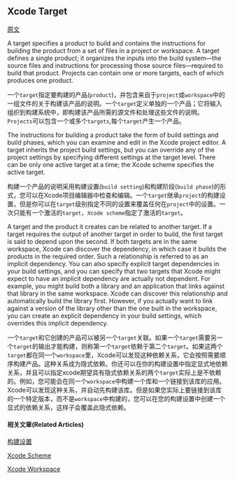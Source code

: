 ## Xcode Target
[原文](https://developer.apple.com/library/archive/featuredarticles/XcodeConcepts/Concept-Targets.html)

A target specifies a product to build and contains the instructions for building the product from a set of files in a project or workspace. A target defines a single product; it organizes the inputs into the build system—the source files and instructions for processing those source files—required to build that product. Projects can contain one or more targets, each of which produces one product.

一个`target`指定要构建的产品(`product`)，并包含来自于`project`或`workspace`中的一组文件的关于构建该产品的说明。一个`target`定义单独的一个产品；它将输入组织到构建系统中，即构建该产品所需的源文件和处理这些文件的说明。`Projects`可以包含一个或多个`targets`,每个`target`产生一个产品。

The instructions for building a product take the form of build settings and build phases, which you can examine and edit in the Xcode project editor. A target inherits the project build settings, but you can override any of the project settings by specifying different settings at the target level. There can be only one active target at a time; the Xcode scheme specifies the active target.

构建一个产品的说明采用构建设置(`build setting`)和构建阶段(`build phase`)的形式，您可以在Xcode项目编辑器中检查和编辑。一个`target`继承`project`的构建设置，但是你可以在`target`级别指定不同的设置来覆盖任何在`project`中的设置。一次只能有一个激活的`target`，`Xcode scheme`指定了激活的`target`。

A target and the product it creates can be related to another target. If a target requires the output of another target in order to build, the first target is said to depend upon the second. If both targets are in the same workspace, Xcode can discover the dependency, in which case it builds the products in the required order. Such a relationship is referred to as an implicit dependency. You can also specify explicit target dependencies in your build settings, and you can specify that two targets that Xcode might expect to have an implicit dependency are actually not dependent. For example, you might build both a library and an application that links against that library in the same workspace. Xcode can discover this relationship and automatically build the library first. However, if you actually want to link against a version of the library other than the one built in the workspace, you can create an explicit dependency in your build settings, which overrides this implicit dependency.

一个`target`和它创建的产品可以被另一个`target`关联。如果一个`target`需要另一个`target`的输出才能构建，则称第一个`target`依赖于第二个`target`。如果这两个`target`都在同一个`workspace`里，Xcode可以发现这种依赖关系，它会按照需要顺序构建产品。这种关系成为隐式依赖。你还可以在你的构建设置中指定显式地依赖关系，并且可以指定xcode期望具有隐式依赖关系的两个`target`实际上是不依赖的。例如，您可能会在同一个`workspace`中构建一个库和一个链接到该库的应用。Xcode可以发现这种关系，并自动先构建该库。但是如果您实际上要链接到该库的一个特定版本，而不是`workspace`中构建的，您可以在您的构建设置中创建一个显式的依赖关系，这样子会覆盖此隐式依赖。

#### 相关文章(Related Articles)
[构建设置](Build%20Settings.md)

[Xcode Scheme](Xcode%20Scheme.md)

[Xcode Workspace](Xcode%20Workspace.md)